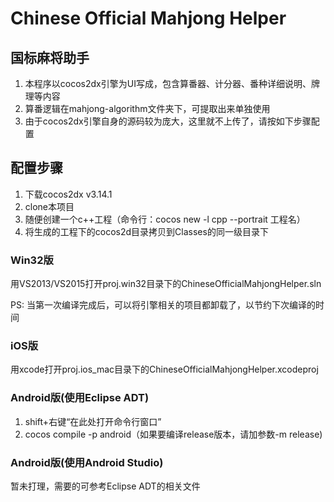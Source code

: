 # Chinese Official Mahjong Helper
国标麻将助手
-------------
1. 本程序以cocos2dx引擎为UI写成，包含算番器、计分器、番种详细说明、牌理等内容
2. 算番逻辑在mahjong-algorithm文件夹下，可提取出来单独使用
3. 由于cocos2dx引擎自身的源码较为庞大，这里就不上传了，请按如下步骤配置

## 配置步骤 ##
1. 下载cocos2dx v3.14.1
2. clone本项目
3. 随便创建一个c++工程（命令行：cocos new -l cpp --portrait 工程名）
4. 将生成的工程下的cocos2d目录拷贝到Classes的同一级目录下

### Win32版 ###
用VS2013/VS2015打开proj.win32目录下的ChineseOfficialMahjongHelper.sln

PS: 当第一次编译完成后，可以将引擎相关的项目都卸载了，以节约下次编译的时间

### iOS版 ###
用xcode打开proj.ios_mac目录下的ChineseOfficialMahjongHelper.xcodeproj

### Android版(使用Eclipse ADT) ###
1. shift+右键“在此处打开命令行窗口”
2. cocos compile -p android（如果要编译release版本，请加参数-m release)

### Android版(使用Android Studio) ###
暂未打理，需要的可参考Eclipse ADT的相关文件
